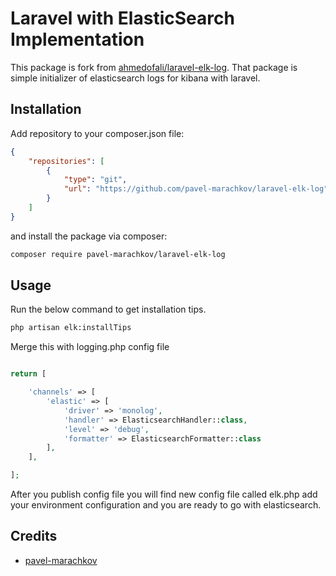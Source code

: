 # Laravel with ElasticSearch Implementation


This package is fork from [ahmedofali/laravel-elk-log](https://github.com/ahmedofali/laravel-elk-log).
That package is simple initializer of elasticsearch logs for kibana with laravel. 

## Installation

Add repository to your composer.json file:
```json
{
    "repositories": [
        {
            "type": "git",
            "url": "https://github.com/pavel-marachkov/laravel-elk-log"
        }
    ]
}
```
and install the package via composer:

``` bash
composer require pavel-marachkov/laravel-elk-log
```

## Usage

Run the below command to get installation tips. 

``` bash
php artisan elk:installTips
```

Merge this with logging.php config file 
```php

return [

    'channels' => [
        'elastic' => [
            'driver' => 'monolog',
            'handler' => ElasticsearchHandler::class,
            'level' => 'debug',
            'formatter' => ElasticsearchFormatter::class
        ],
    ],

];

```

After you publish config file you will find new config file called elk.php add your environment configuration and you are ready to go with elasticsearch.   

## Credits

- [pavel-marachkov](https://github.com/pavel-marachkov)
